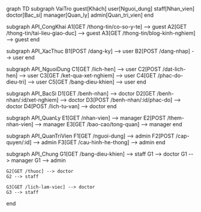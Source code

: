 graph TD
  subgraph VaiTro
    guest[Khách]
    user[Nguoi_dung]
    staff[Nhan_vien]
    doctor[Bac_si]
    manager[Quan_ly]
    admin[Quan_tri_vien]
  end

  subgraph API_CongKhai
    A1[GET /thong-tin/co-so-y-te] --> guest
    A2[GET /thong-tin/tai-lieu-giao-duc] --> guest
    A3[GET /thong-tin/blog-kinh-nghiem] --> guest
  end

  subgraph API_XacThuc
    B1[POST /dang-ky] --> user
    B2[POST /dang-nhap] --> user
  end

  subgraph API_NguoiDung
    C1[GET /lich-hen] --> user
    C2[POST /dat-lich-hen] --> user
    C3[GET /ket-qua-xet-nghiem] --> user
    C4[GET /phac-do-dieu-tri] --> user
    C5[GET /bang-dieu-khien] --> user
  end

  subgraph API_BacSi
    D1[GET /benh-nhan] --> doctor
    D2[GET /benh-nhan/:id/xet-nghiem] --> doctor
    D3[POST /benh-nhan/:id/phac-do] --> doctor
    D4[POST /lich-tu-van] --> doctor
  end

  subgraph API_QuanLy
    E1[GET /nhan-vien] --> manager
    E2[POST /them-nhan-vien] --> manager
    E3[GET /bao-cao/tong-quan] --> manager
  end

  subgraph API_QuanTriVien
    F1[GET /nguoi-dung] --> admin
    F2[POST /cap-quyen/:id] --> admin
    F3[GET /cau-hinh-he-thong] --> admin
  end

  subgraph API_Chung
    G1[GET /bang-dieu-khien] --> staff
    G1 --> doctor
    G1 --> manager
    G1 --> admin

    G2[GET /thuoc] --> doctor
    G2 --> staff

    G3[GET /lich-lam-viec] --> doctor
    G3 --> staff
  end
